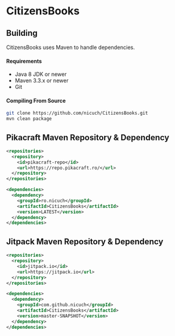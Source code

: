 CitizensBooks
===========

## Building
CitizensBooks uses Maven to handle dependencies.

#### Requirements
* Java 8 JDK or newer
* Maven 3.3.x or newer
* Git

#### Compiling From Source
```sh
git clone https://github.com/nicuch/CitizensBooks.git
mvn clean package
```

## Pikacraft Maven Repository & Dependency
```xml
<repositories>
  <repository>
    <id>pikacraft-repo</id>
    <url>https://repo.pikacraft.ro/</url>
  </repository>
</repositories>

<dependencies>
  <dependency>
    <groupId>ro.nicuch</groupId>
    <artifactId>CitizensBooks</artifactId>
    <version>LATEST</version>
  </dependency>
</dependencies>
```

## Jitpack Maven Repository & Dependency
```xml
<repositories>
  <repository>
    <id>jitpack.io</id>
    <url>https://jitpack.io</url>
  </repository>
</repositories>

<dependencies>
  <dependency>
    <groupId>com.github.nicuch</groupId>
    <artifactId>CitizensBooks</artifactId>
    <version>master-SNAPSHOT</version>
  </dependency>
</dependencies>
```
